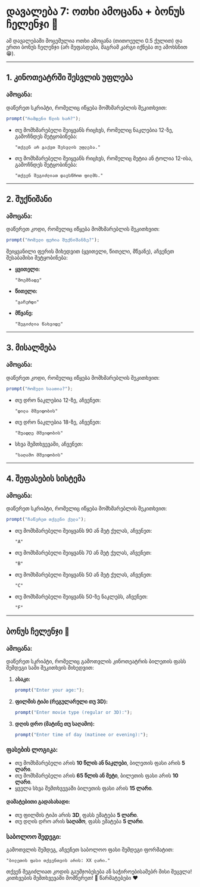 # დავალება 7: ოთხი ამოცანა + ბონუს ჩელენჯი 🚀

ამ დავალებაში მოცემულია ოთხი ამოცანა (თითოეული 0.5 ქულით) და ერთი ბონუს ჩელენჯი (არ შეფასდება, მაგრამ კარგი იქნება თუ ამოხსნით 😁).

---

## 1. კინოთეატრში შესვლის უფლება

### ამოცანა:
დაწერეთ სკრიპტი, რომელიც იწყება მომხმარებლის შეკითხვით:
```javascript
prompt("რამდენი წლის ხარ?");
```

- თუ მომხმარებელი შეიყვანს რიცხვს, რომელიც ნაკლებია 12-ზე, გამოჩნდეს შეტყობინება:
  ```
  "თქვენ არ გაქვთ შესვლის უფლება."
  ```
- თუ მომხმარებელი შეიყვანს რიცხვს, რომელიც მეტია ან ტოლია 12-ისა, გამოჩნდეს შეტყობინება:
  ```
  "თქვენ შეგიძლიათ დაესწროთ ფილმს."
  ```

---

## 2. შუქნიშანი

### ამოცანა:
დაწერეთ კოდი, რომელიც იწყება მომხმარებლის შეკითხვით:
```javascript
prompt("რომელი ფერია შუქნიშანზე?");
```

შეიყვანილი ფერის მიხედვით (ყვითელი, წითელი, მწვანე), აჩვენეთ შესაბამისი შეტყობინება:
- **ყვითელი:**
  ```
  "მოემზადე"
  ```
- **წითელი:**
  ```
  "გაჩერდი"
  ```
- **მწვანე:**
  ```
  "შეგიძლია წახვიდე"
  ```

---

## 3. მისალმება

### ამოცანა:
დაწერეთ კოდი, რომელიც იწყება მომხმარებლის შეკითხვით:
```javascript
prompt("რომელი საათია?");
```

- თუ დრო ნაკლებია 12-ზე, აჩვენეთ:
  ```
  "დილა მშვიდობის"
  ```
- თუ დრო ნაკლებია 18-ზე, აჩვენეთ:
  ```
  "შუადღე მშვიდობის"
  ```
- სხვა შემთხვევაში, აჩვენეთ:
  ```
  "საღამო მშვიდობის"
  ```

---

## 4. შეფასების სისტემა

### ამოცანა:
დაწერეთ სკრიპტი, რომელიც იწყება მომხმარებლის შეკითხვით:
```javascript
prompt("ჩაწერეთ თქვენი ქულა");
```

- თუ მომხმარებელი შეიყვანს 90 ან მეტ ქულას, აჩვენეთ:
  ```
  "A"
  ```
- თუ მომხმარებელი შეიყვანს 70 ან მეტ ქულას, აჩვენეთ:
  ```
  "B"
  ```
- თუ მომხმარებელი შეიყვანს 50 ან მეტ ქულას, აჩვენეთ:
  ```
  "C"
  ```
- თუ მომხმარებელი შეიყვანს 50-ზე ნაკლებს, აჩვენეთ:
  ```
  "F"
  ```

---

## ბონუს ჩელენჯი 🚀

### ამოცანა:
დაწერეთ სკრიპტი, რომელიც გამოთვლის კინოთეატრის ბილეთის ფასს შემდეგი სამი შეკითხვის მიხედვით:

1. **ასაკი:**
   ```javascript
   prompt("Enter your age:");
   ```
2. **ფილმის ტიპი (რეგულარული თუ 3D):**
   ```javascript
   prompt("Enter movie type (regular or 3D):");
   ```
3. **დღის დრო (მატინე თუ საღამო):**
   ```javascript
   prompt("Enter time of day (matinee or evening):");
   ```

### ფასების ლოგიკა:
- თუ მომხმარებელი არის **10 წლის ან ნაკლები**, ბილეთის ფასი არის **5 ლარი**.
- თუ მომხმარებელი არის **65 წლის ან მეტი**, ბილეთის ფასი არის **10 ლარი**.
- ყველა სხვა შემთხვევაში ბილეთის ფასი არის **15 ლარი**.

#### დამატებითი გადასახადი:
- თუ ფილმის ტიპი არის **3D**, ფასს ემატება **5 ლარი**.
- თუ დღის დრო არის **საღამო**, ფასს ემატება **5 ლარი**.

### საბოლოო შედეგი:
გამოთვლის შემდეგ, აჩვენეთ საბოლოო ფასი შემდეგი ფორმატით:
```
"ბილეთის ფასი თქვენთვის არის: XX ლარი."
```

თქვენ შეგიძლიათ კოდის გაუმჯობესება ან საჭიროებისამებრ მისი შეცვლა!
კითხვების შემთხვევაში მომწერეთ! 🚀 
წარმატებები ❤️
